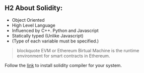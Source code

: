 ## H2 About Solidity:

- Object Oriented
- High Level Language
- Influenced by C++. Python and Javascript
- Statically typed (Unlike Javascript)
- (Type of each variable must be specified.)

 > blockquote EVM or Ethereum Birtual Machine is the runtime environment for smart contracts in Ethereum.


Follow the [link](https://docs.soliditylang.org/en/v0.8.15/installing-solidity.html) to install solidity compiler for your system.
